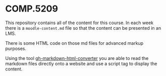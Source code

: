 # COMP.5209

This repository contains all of the content for this course.
In each week there is a `moodle-content.md` file so that the content can be presented in an LMS.

There is some HTML code on those md files for advanced markup purposes.

Using the tool [gh-markdown-html-converter](https://github.com/jwknz/gh-markdown-html-converter) you are able to read the markdown files directly onto a website and use a script tag to display the content.